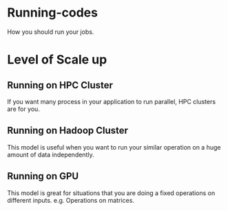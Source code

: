 # Running-codes
How you should run your jobs. 

# Level of Scale up

## Running on HPC Cluster
If you want many process in your application to run parallel, HPC clusters are for you. 

## Running on Hadoop Cluster
This model is useful when you want to run your similar operation on a huge amount of data independently. 

## Running on GPU 
This model is great for situations that you are doing a fixed operations on different inputs. e.g. Operations on matrices.



